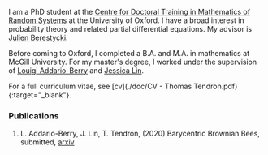 I am a PhD student at the [Centre for Doctoral Training in Mathematics of Random Systems](https://www.randomsystems-cdt.ac.uk) at the University of Oxford. I have a broad interest in probability theory and related partial differential equations. My advisor is [Julien Berestycki](http://www.stats.ox.ac.uk/~berestyc/).

Before coming to Oxford, I completed a B.A. and M.A. in mathematics at McGill University. For my master's degree, I worked under the supervision of [Louigi Addario-Berry](http://problab.ca/louigi/) and [Jessica Lin](https://sites.google.com/view/jessicalin-math/home). 

For a full curriculum vitae, see [cv](./doc/CV - Thomas Tendron.pdf){:target="_blank"}.

### Publications

1. L. Addario-Berry, J. Lin, T. Tendron, (2020) Barycentric Brownian Bees, submitted, [arxiv](https://arxiv.org/abs/2006.04743)




